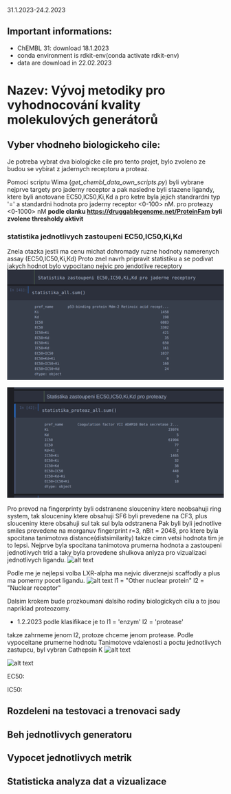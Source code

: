 31.1.2023-24.2.2023

## Important informations:
* ChEMBL 31: download 18.1.2023
* conda environment is rdkit-env(conda activate rdkit-env)
* data are download in 22.02.2023


# Nazev: Vývoj metodiky pro vyhodnocování kvality molekulových generátorů

## Vyber vhodneho biologickeho cile:
Je potreba vybrat dva biologicke cile pro tento projet, bylo zvoleno ze budou se vybirat z jadernych receptoru a proteaz. 

Pomoci scriptu Wima (*get_chembl_data_own_scripts.py*) byli vybrane nejprve targety pro jaderny receptor a pak nasledne byli stazene ligandy, ktere byli anotovane EC50,IC50,Ki,Kd a pro ketre byla jejich standrardni typ '=' a standardni hodnota
pro jaderny receptor  <0-100> nM.
pro proteazy <0-1000> nM 
**podle clanku https://druggablegenome.net/ProteinFam byli zvolene thresholdy aktivit** 

### statistika jednotlivych zastoupeni EC50,IC50,Ki,Kd
Znela otazka jestli ma cenu michat dohromady ruzne hodnoty namerenych assay (EC50,IC50,Ki,Kd)
Proto znel navrh pripravit statistiku a se podivat jakych hodnot bylo vypocitano nejvic pro jendotlive receptory
![alt text](img/statistika_zastoupeni_EC50,IC50,Ki,Kd_pro_jaderne_receptory.png)

![alt text](img/statistika_zastoupeni_EC50,IC50,Ki,Kd_pro_proteazy.png)



Pro prevod na fingerprinty byli odstranene slouceniny ktere neobsahuji ring system, tak slouceniny ktere obsahuji SF6 byli prevedene na CF3, plus slouceniny ktere obsahuji sul tak sul byla odstranena
Pak byli byli jednotlive smiles prevedene na morganuv fingerprint r=3,  nBit = 2048, pro ktere byla spocitana tanimotova distance(distsimilarity) takze cimn vetsi hodnota tim je to lepsi. Nejprve byla spocitana tanimotova prumerna hodnota a zastoupeni jednotlivych trid a taky byla provedene shulkova anlyza pro vizualizaci jednotlivych ligandu.
![alt text](img/sort_tanimotova_na_jaderny_receptory.png)



Podle me je nejlepsi volba LXR-alpha ma nejvic diverznejsi scaffodly a plus ma pomerny pocet ligandu.
![alt text](img/t-sne_nuclear_receptor.png)
l1 = "Other nuclear protein"
l2 = "Nuclear receptor"

Dalsim krokem bude prozkoumani dalsiho rodiny biologickych cilu a to jsou napriklad proteozomy.

- 1.2.2023
podle klasifikace je to 
l1 = 'enzym'
l2 = 'protease'

takze zahrneme jenom l2, protoze chceme jenom protease.
Podle vypoceitane prumerne hodnotu Tanimotove vdalenosti a poctu jednotlivych zastupcu, byl vybran Cathepsin K
![alt text](img/sort_tanimotova_na_proteaze.png)


![alt text](img/t-sne_proteaze.png)

EC50:

IC50:



## Rozdeleni na testovaci a trenovaci sady


## Beh jednotlivych generatoru


## Vypocet jednotlivych metrik

## Statisticka analyza dat a vizualizace